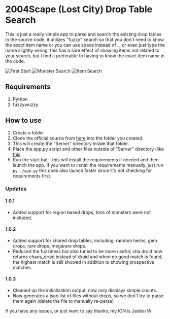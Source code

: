 # 2004Scape (Lost City) Drop Table Search

This is just a really simple app to parse and search the existing drop tables in the source code, it utilizes "fuzzy" search so that you don't need to know the exact item name or you can use space instead of _, or even just type the name slightly wrong, this has a side effect of showing items not related to your search, but i find it preferable to having to know the exact item name in the code.

![First Start](https://i.imgur.com/iLWhuIL.png)
![Monster Search](https://i.imgur.com/ZXPpGLr.png)
![Item Search](https://i.imgur.com/NoHermx.png)

## Requirements
1. Python
2. fuzzywuzzy

## How to use
1. Create a folder
2. Clone the official source from [here](https://github.com/2004Scape/Server) into the folder you created.
3. This will create the "Server" directory inside that folder.
4. Place the app.py script and other files outside of "Server" directory (like [this](https://i.imgur.com/9UA5cQS.png)
5. Run the start.bat - this will install the requirements if needed and then launch the app. If you want to install the requirements manually, just run ``py ./app.py`` this does also launch faster since it's not checking for requirements first.

### Updates

#### 1.0.1 
- Added support for region based drops, tons of monsters were not included.

#### 1.0.2
- Added support for shared drop tables, including; random herbs, gem drops, rare drops, megarare drops.
- Reduced the fuzziness but also tuned to be more useful; cha druid now returns chaos_druid instead of druid and when no good match is found, the highest match is still showed in addition to showing prospective matches.

#### 1.0.3
- Cleaned up the initialization output, now only displays simple counts.
- Now generates a json list of files without drops, so we don't try to parse them again (delete the file to manually re-parse)

If you have any issues, or just want to say thanks, my IGN is Jaiden W
